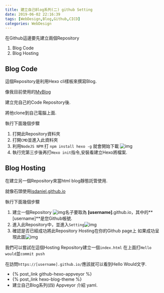 ```yaml
---
title: 建立自己Blog系列(二) github Setting
date: 2019-06-02 22:16:39
tags: [WebDesign,Blog,Github,CICD]
categories: WebDesign
---
```

在Github這邊要先建立兩個Repository

1. Blog Code
2. Blog Hosting

## Blog Code

這個Repository是利用Hexo cli樣板來撰寫Blog.

像我目前使用的[MyBlog](https://github.com/isdaniel/MyBlog)

建立完自己的Code Repository後.

將他clone到自己電腦上面.

執行下面幾個步驟

1. 打開此Repository資料夾
2. 打開`CMD`並進入此資料夾
3. 利用`NodeJS NPM` 打 `npm install hexo -g` 就會開始下載 ![img](/images/github_hosting1.PNG)
4. 執行完第三步後再打`Hexo init`指令,安裝看建立Hexo將檔案.

## Blog Hosting

在建立另一個Repository來當html blog靜態託管使用.

就像石頭使用[isdaniel.github.io](https://github.com/isdaniel/isdaniel.github.io)

執行下面幾個步驟
1. 建立一個Repository ![img](/images/github_hosting.PNG)名子要取為 **[username]**.github.io，其中的**[username]**是您Github帳號.
2. 進入此Repository中，並進入`Setting`![img](/images/github_hosting2.PNG)
3. 確認是否已經成功將此Repository Hosting在你的Github page上
   如果成功呈現此圖![img](/images/github_hosting3.PNG)

我們可以嘗試在這個Hosting Repository建立一個`index.html` 在上面打`Hello would`並`commit push`

在訪問`https://[username].github.io/`應該就可以看到Hello Would文字.

* {% post_link github-hexo-appveyor %}
* {% post_link hexo-blog-theme %}
* 建立自己Blog系列(四) Appveyor 介紹 yaml.
